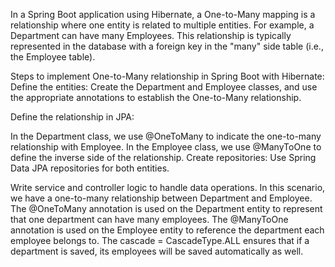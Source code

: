In a Spring Boot application using Hibernate, a One-to-Many mapping is a relationship where one entity is related to multiple entities. For example, a Department can have many Employees. This relationship is typically represented in the database with a foreign key in the "many" side table (i.e., the Employee table).

Steps to implement One-to-Many relationship in Spring Boot with Hibernate:
Define the entities: Create the Department and Employee classes, and use the appropriate annotations to establish the One-to-Many relationship.

Define the relationship in JPA:

In the Department class, we use @OneToMany to indicate the one-to-many relationship with Employee.
In the Employee class, we use @ManyToOne to define the inverse side of the relationship.
Create repositories: Use Spring Data JPA repositories for both entities.

Write service and controller logic to handle data operations.
In this scenario, we have a one-to-many relationship between Department and Employee.
The @OneToMany annotation is used on the Department entity to represent that one department can have many employees.
The @ManyToOne annotation is used on the Employee entity to reference the department each employee belongs to.
The cascade = CascadeType.ALL ensures that if a department is saved, its employees will be saved automatically as well.


